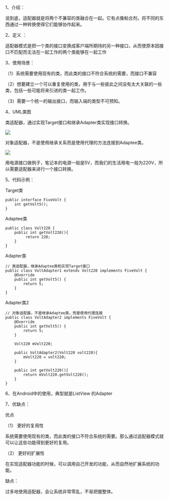 1、介绍： 

说到底，适配器就是将两个不兼容的类融合在一起。它有点像粘合剂，将不同的东西通过一种转换使得它们能够协作起来。

2、定义 ： 

适配器模式是把一个类的接口变换成客户端所期待的另一种接口，从而使原本因接口不匹配而无法在一起工作的两个类能够在一起工作

3、使用场景：

（1）系统需要使用现有的类，而此类的接口不符合系统的需要，而接口不兼容

（2）想要建立一个可以重复使用的类，用于与一些彼此之间没有太大关联的一些类，包括一些可能将来引进的类一起工作。

（3）需要一个统一的输出接口，而输入端的类型不可预知。

4、UML类图

类适配器，通过实现Target接口和继承Adapter类实现接口转换。

![](https://i.imgur.com/5kl1g3h.png)

对象适配器，不是使用继承关系而是使用代理的方法连接到Adaptee类。

![](https://i.imgur.com/PtnlSl1.png)

用电源接口做例子，笔记本的电源一般是5V，而我们的生活用电一般为220V，所以需要适配器来进行一个接口转换。

5、代码示例：

Target类

	public interface FiveVolt {
    	int getVolt5();
	}


Adaptee类

	public class Volt220 {
   		public int getVolt220(){
       		 return 220;
    	}
	}


Adapter类

	
	// 类适配器，继承Adaptee类和实现Target接口
	public class VoltAdapter1 extends Volt220 implements FiveVolt {
	    @Override
	    public int getVolt5() {
	        return 5;
	    }
	}


Adapter类2

	// 对象适配器，不是继承Adaptee类，而是使用代理连接
	public class VoltAdapter2 implements FiveVolt {
	    @Override
	    public int getVolt5() {
	        return 5;
	    }
	
	    Volt220 mVolt220;
	
	    public VoltAdapter2(Volt220 volt220){
	        mVolt220 = volt220;
	    }
	
	    public int getVolt220(){
	        return mVolt220.getVolt220();
	    }
	}

6、在Android中的使用，典型就是ListView 的Adapter

7、优缺点：

优点

（1） 更好的复用性

系统需要使用现有的类，而此类的接口不符合系统的需要。那么通过适配器模式就可以让这些功能得到更好的复用。

（2） 更好的扩展性

在实现适配器功能的时候，可以调用自己开发的功能，从而自然地扩展系统的功能。

缺点：
 
 过多地使用适配器，会让系统非常零乱，不易把握整体。
